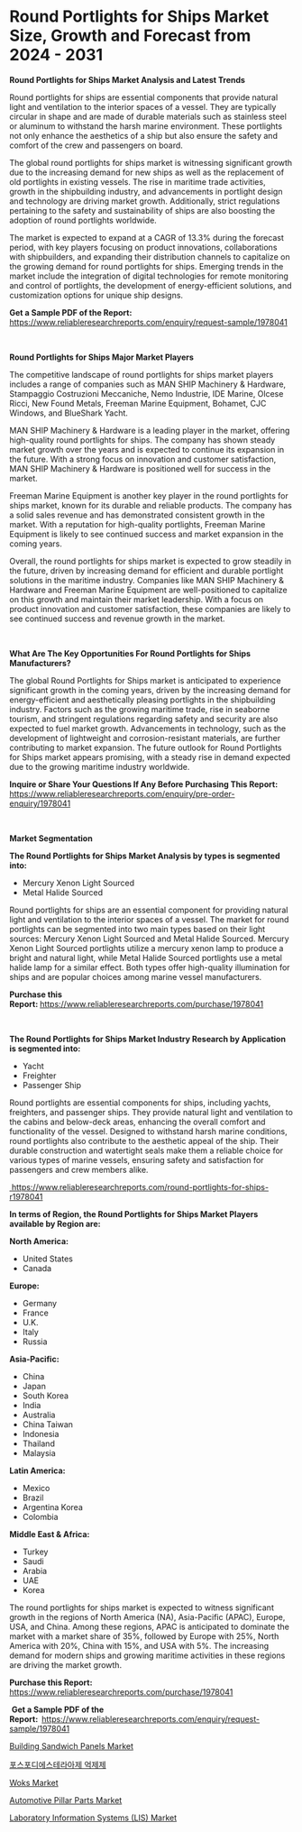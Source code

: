 <p><h1>Round Portlights for Ships Market Size, Growth and Forecast from 2024 - 2031</h1></p><p><strong>Round Portlights for Ships Market Analysis and Latest Trends</strong></p>
<p><p>Round portlights for ships are essential components that provide natural light and ventilation to the interior spaces of a vessel. They are typically circular in shape and are made of durable materials such as stainless steel or aluminum to withstand the harsh marine environment. These portlights not only enhance the aesthetics of a ship but also ensure the safety and comfort of the crew and passengers on board.</p><p>The global round portlights for ships market is witnessing significant growth due to the increasing demand for new ships as well as the replacement of old portlights in existing vessels. The rise in maritime trade activities, growth in the shipbuilding industry, and advancements in portlight design and technology are driving market growth. Additionally, strict regulations pertaining to the safety and sustainability of ships are also boosting the adoption of round portlights worldwide.</p><p>The market is expected to expand at a CAGR of 13.3% during the forecast period, with key players focusing on product innovations, collaborations with shipbuilders, and expanding their distribution channels to capitalize on the growing demand for round portlights for ships. Emerging trends in the market include the integration of digital technologies for remote monitoring and control of portlights, the development of energy-efficient solutions, and customization options for unique ship designs.</p></p>
<p><strong>Get a Sample PDF of the Report:&nbsp;</strong> <a href="https://www.reliableresearchreports.com/enquiry/request-sample/1978041">https://www.reliableresearchreports.com/enquiry/request-sample/1978041</a></p>
<p>&nbsp;</p>
<p><strong>Round Portlights for Ships Major Market Players</strong></p>
<p><p>The competitive landscape of round portlights for ships market players includes a range of companies such as MAN SHIP Machinery & Hardware, Stampaggio Costruzioni Meccaniche, Nemo Industrie, IDE Marine, Olcese Ricci, New Found Metals, Freeman Marine Equipment, Bohamet, CJC Windows, and BlueShark Yacht. </p><p>MAN SHIP Machinery & Hardware is a leading player in the market, offering high-quality round portlights for ships. The company has shown steady market growth over the years and is expected to continue its expansion in the future. With a strong focus on innovation and customer satisfaction, MAN SHIP Machinery & Hardware is positioned well for success in the market.</p><p>Freeman Marine Equipment is another key player in the round portlights for ships market, known for its durable and reliable products. The company has a solid sales revenue and has demonstrated consistent growth in the market. With a reputation for high-quality portlights, Freeman Marine Equipment is likely to see continued success and market expansion in the coming years.</p><p>Overall, the round portlights for ships market is expected to grow steadily in the future, driven by increasing demand for efficient and durable portlight solutions in the maritime industry. Companies like MAN SHIP Machinery & Hardware and Freeman Marine Equipment are well-positioned to capitalize on this growth and maintain their market leadership. With a focus on product innovation and customer satisfaction, these companies are likely to see continued success and revenue growth in the market.</p></p>
<p>&nbsp;</p>
<p><strong>What Are The Key Opportunities For Round Portlights for Ships Manufacturers?</strong></p>
<p><p>The global Round Portlights for Ships market is anticipated to experience significant growth in the coming years, driven by the increasing demand for energy-efficient and aesthetically pleasing portlights in the shipbuilding industry. Factors such as the growing maritime trade, rise in seaborne tourism, and stringent regulations regarding safety and security are also expected to fuel market growth. Advancements in technology, such as the development of lightweight and corrosion-resistant materials, are further contributing to market expansion. The future outlook for Round Portlights for Ships market appears promising, with a steady rise in demand expected due to the growing maritime industry worldwide.</p></p>
<p><strong>Inquire or Share Your Questions If Any Before Purchasing This Report:</strong> <a href="https://www.reliableresearchreports.com/enquiry/pre-order-enquiry/1978041">https://www.reliableresearchreports.com/enquiry/pre-order-enquiry/1978041</a></p>
<p>&nbsp;</p>
<p><strong>Market Segmentation</strong></p>
<p><strong>The Round Portlights for Ships Market Analysis by types is segmented into:</strong></p>
<p><ul><li>Mercury Xenon Light Sourced</li><li>Metal Halide Sourced</li></ul></p>
<p><p>Round portlights for ships are an essential component for providing natural light and ventilation to the interior spaces of a vessel. The market for round portlights can be segmented into two main types based on their light sources: Mercury Xenon Light Sourced and Metal Halide Sourced. Mercury Xenon Light Sourced portlights utilize a mercury xenon lamp to produce a bright and natural light, while Metal Halide Sourced portlights use a metal halide lamp for a similar effect. Both types offer high-quality illumination for ships and are popular choices among marine vessel manufacturers.</p></p>
<p><strong>Purchase this Report:&nbsp;</strong><a href="https://www.reliableresearchreports.com/purchase/1978041">https://www.reliableresearchreports.com/purchase/1978041</a></p>
<p>&nbsp;</p>
<p><strong>The Round Portlights for Ships Market Industry Research by Application is segmented into:</strong></p>
<p><ul><li>Yacht</li><li>Freighter</li><li>Passenger Ship</li></ul></p>
<p><p>Round portlights are essential components for ships, including yachts, freighters, and passenger ships. They provide natural light and ventilation to the cabins and below-deck areas, enhancing the overall comfort and functionality of the vessel. Designed to withstand harsh marine conditions, round portlights also contribute to the aesthetic appeal of the ship. Their durable construction and watertight seals make them a reliable choice for various types of marine vessels, ensuring safety and satisfaction for passengers and crew members alike.</p></p>
<p><a href="https://www.reliableresearchreports.com/round-portlights-for-ships-r1978041">&nbsp;https://www.reliableresearchreports.com/round-portlights-for-ships-r1978041</a></p>
<p><strong>In terms of Region, the Round Portlights for Ships Market Players available by Region are:</strong></p>
<p>
    <p> <strong> North America: </strong>
        <ul>
            <li>United States</li>
            <li>Canada</li>
        </ul>
        </p> 
    <p> <strong> Europe: </strong>
        <ul>
            <li>Germany</li>
            <li>France</li>
            <li>U.K.</li>
            <li>Italy</li>
            <li>Russia</li>
        </ul>
        </p> 
    <p> <strong> Asia-Pacific: </strong>
        <ul>
            <li>China</li>
            <li>Japan</li>
            <li>South Korea</li>
            <li>India</li>
            <li>Australia</li>
            <li>China Taiwan</li>
            <li>Indonesia</li>
            <li>Thailand</li>
            <li>Malaysia</li>
        </ul>
        </p> 
    <p> <strong> Latin America: </strong>
        <ul>
            <li>Mexico</li>
            <li>Brazil</li>
            <li>Argentina Korea</li>
            <li>Colombia</li>
        </ul>
        </p> 
    <p> <strong> Middle East & Africa: </strong>
        <ul>
            <li>Turkey</li>
            <li>Saudi</li>
            <li>Arabia</li>
            <li>UAE</li>
            <li>Korea</li>
        </ul>
    </p>
    </p>
<p><p>The round portlights for ships market is expected to witness significant growth in the regions of North America (NA), Asia-Pacific (APAC), Europe, USA, and China. Among these regions, APAC is anticipated to dominate the market with a market share of 35%, followed by Europe with 25%, North America with 20%, China with 15%, and USA with 5%. The increasing demand for modern ships and growing maritime activities in these regions are driving the market growth.</p></p>
<p><strong>Purchase this Report: </strong><a href="https://www.reliableresearchreports.com/purchase/1978041">https://www.reliableresearchreports.com/purchase/1978041</a></p>
<p>&nbsp;<strong>Get a Sample PDF of the Report:&nbsp;&nbsp;</strong><a href="https://www.reliableresearchreports.com/enquiry/request-sample/1978041">https://www.reliableresearchreports.com/enquiry/request-sample/1978041</a></p>
<p><strong></strong></p>
<p><p><a href="https://www.linkedin.com/pulse/future-trends-global-building-sandwich-panels-market-insights-nh3bf?trackingId=gy61z6mKTNuC1dnSq6jSTA%3D%3D">Building Sandwich Panels Market</a></p><p><a href="https://medium.com/@ejuynpri79/%EA%B8%80%EB%A1%9C%EB%B2%8C-%ED%8F%AC%EC%8A%A4%ED%8F%AC%EB%94%94%EC%97%90%EC%8A%A4%ED%85%8C%EB%9D%BC%EC%95%84%EC%A0%9C-%EC%96%B5%EC%A0%9C%EC%A0%9C-%EC%82%B0%EC%97%85-%EC%9C%A0%ED%98%95-%EC%9D%91%EC%9A%A9-%EC%8B%9C%EC%9E%A5-%EC%B0%B8%EA%B0%80%EC%9E%90-%EC%A7%80%EC%97%AD-%EC%84%B1%EC%9E%A5-%EB%B6%84%EC%84%9D-%EB%B0%8F-%EB%AF%B8%EB%9E%98-%EC%8B%9C%EB%82%98%EB%A6%AC%EC%98%A4-2024-2031-fa704745039f">포스포디에스테라아제 억제제</a></p><p><a href="https://medium.com/@bulahhamill88/woks-market-a-global-and-regional-analysis-2024-2031-fb3c15319373">Woks Market</a></p><p><a href="https://www.linkedin.com/pulse/future-trends-global-automotive-pillar-parts-market-insights-jzovf?trackingId=w7HTU4RtSiqa%2F4NhsQs7Xg%3D%3D">Automotive Pillar Parts Market</a></p><p><a href="https://github.com/edaunhshhs/Market-Research-Report-List-1/blob/main/laboratory-information-systems-lis-market.md">Laboratory Information Systems (LIS) Market</a></p></p>